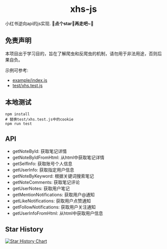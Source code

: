 <h1 align="center">xhs-js</h1>

小红书逆向api的js实现.
🌟**点个star🌟再走吧~**🌟

## 免责声明

本项目出于学习目的，旨在了解爬虫和反爬虫的机制，请勿用于非法用途，否则后果自负。

示例可参考:
- [example/index.js](./example/index.js)
- [test/xhs.test.js](./test/xhs.test.js)


## 本地测试

```
npm install
# 替换test/xhs.test.js中的cookie
npm run test

```

## API

- getNoteById: 获取笔记详情
- getNoteByIdFromHtml: 从html中获取笔记详情
- getSelfInfo: 获取账号个人信息
- getUserInfo: 获取指定用户信息
- getNoteByKeyword: 根据关键词搜索笔记
- getNoteComments: 获取笔记评论
- getUserNotes: 获取用户笔记
- getMentionNotifications: 获取用户@通知
- getLikeNotifications: 获取用户点赞通知
- getFollowNotifications: 获取用户关注通知
- getUserInfoFromHtml: 从html中获取用户信息

## Star History

[![Star History Chart](https://api.star-history.com/svg?repos=saifeiLee/xhs-js&type=Date)](https://star-history.com/#saifeiLee/xhs-js&Date)